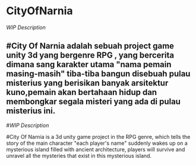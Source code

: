 # CityOfNarnia

*WIP Description*

#City Of Narnia adalah sebuah project game unity 3d yang bergenre RPG , yang bercerita dimana sang karakter utama "nama pemain masing-masih" tiba-tiba bangun disebuah pulau misterius yang berisikan banyak arsitektur kuno,pemain akan bertahaan hidup dan membongkar segala misteri yang ada di pulau misterius ini.
-----------------------------------------------------------------------------------------------------------------------------------------------------------------------------------
#*WIP Description*

#City Of Narnia is a 3d unity game project in the RPG genre, which tells the story of the main character "each player's name" suddenly wakes up on a mysterious island filled with ancient architecture, players will survive and unravel all the mysteries that exist in this mysterious island.
